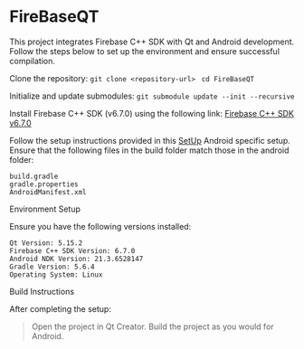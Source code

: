 # FireBaseQT

This project integrates Firebase C++ SDK with Qt and Android development. 
Follow the steps below to set up the environment and ensure successful compilation.

Clone the repository:
`git clone <repository-url> `
`cd FireBaseQT`

Initialize and update submodules:
`git submodule update --init --recursive`

Install Firebase C++ SDK (v6.7.0) using the following link: [Firebase C++ SDK v6.7.0](https://github.com/firebase/firebase-cpp-sdk/releases)

Follow the setup instructions provided in this [SetUp](https://github.com/larpon/QtFirebase/blob/master/docs/SETUP.md) Android specific setup. Ensure that the following files in the build folder match those in the android folder:

    build.gradle
    gradle.properties
    AndroidManifest.xml

Environment Setup

Ensure you have the following versions installed:

    Qt Version: 5.15.2
    Firebase C++ SDK Version: 6.7.0
    Android NDK Version: 21.3.6528147
    Gradle Version: 5.6.4
    Operating System: Linux

Build Instructions

After completing the setup:
>Open the project in Qt Creator.
>Build the project as you would for Android.
